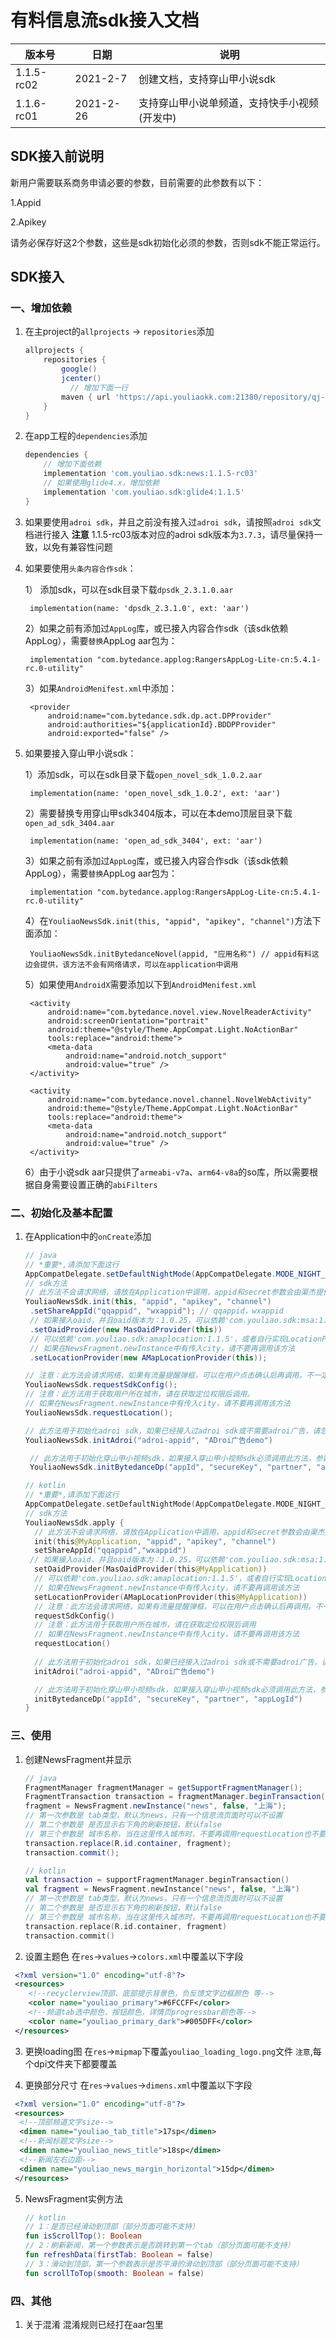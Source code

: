 # 有料信息流sdk接入文档

|  版本号 | 日期 | 说明 |
| ---- | ---- | --- |
| 1.1.5-rc02 | 2021-2-7 | 创建文档，支持穿山甲小说sdk |
| 1.1.6-rc01 | 2021-2-26 | 支持穿山甲小说单频道，支持快手小视频(开发中)|

## SDK接入前说明

新用户需要联系商务申请必要的参数，目前需要的此参数有以下：

1.Appid

2.Apikey

请务必保存好这2个参数，这些是sdk初始化必须的参数，否则sdk不能正常运行。

## SDK接入
### 一、增加依赖

1. 在主project的`allprojects` -> `repositories`添加
   ```groovy
   allprojects {
       repositories {
           google()
           jcenter()
         	 // 增加下面一行
           maven { url 'https://api.youliaokk.com:21380/repository/qj-feeds-sdk/' }
       }
   }
   ```

2. 在app工程的`dependencies`添加
   ```groovy
   dependencies {
       // 增加下面依赖
       implementation 'com.youliao.sdk:news:1.1.5-rc03'
       // 如果使用glide4.x，增加依赖
       implementation 'com.youliao.sdk:glide4:1.1.5'
   }
   ```

3. 如果要使用`adroi sdk`，并且之前没有接入过`adroi sdk`，请按照`adroi sdk`文档进行接入
**注意**
1.1.5-rc03版本对应的adroi sdk版本为`3.7.3`，请尽量保持一致，以免有兼容性问题

4. 如果要使用`头条内容合作sdk`：

    1） 添加sdk，可以在sdk目录下载`dpsdk_2.3.1.0.aar`

        implementation(name: 'dpsdk_2.3.1.0', ext: 'aar')

    2）如果之前有添加过`AppLog`库，或已接入内容合作sdk（该sdk依赖AppLog），需要`替换`AppLog aar包为：
 
        implementation "com.bytedance.applog:RangersAppLog-Lite-cn:5.4.1-rc.0-utility"
    
    3）如果`AndroidMenifest.xml`中添加：

        <provider
            android:name="com.bytedance.sdk.dp.act.DPProvider"
            android:authorities="${applicationId}.BDDPProvider"
            android:exported="false" />

5. 如果要接入穿山甲小说sdk：

    1）添加sdk，可以在sdk目录下载`open_novel_sdk_1.0.2.aar`
  
        implementation(name: 'open_novel_sdk_1.0.2', ext: 'aar')
      
    2）需要替换专用穿山甲sdk3404版本，可以在本demo顶层目录下载`open_ad_sdk_3404.aar`
  
        implementation(name: 'open_ad_sdk_3404', ext: 'aar')
       
    3）如果之前有添加过`AppLog`库，或已接入内容合作sdk（该sdk依赖AppLog），需要`替换`AppLog aar包为：
 
        implementation "com.bytedance.applog:RangersAppLog-Lite-cn:5.4.1-rc.0-utility"
      
    4）在`YouliaoNewsSdk.init(this, "appid", "apikey", "channel")`方法下面添加：
  
        YouliaoNewsSdk.initBytedanceNovel(appid, "应用名称") // appid有料这边会提供，该方法不会有网络请求，可以在application中调用
      
    5）如果使用`AndroidX`需要添加以下到`AndroidMenifest.xml`
  
        <activity
            android:name="com.bytedance.novel.view.NovelReaderActivity"
            android:screenOrientation="portrait"
            android:theme="@style/Theme.AppCompat.Light.NoActionBar"
            tools:replace="android:theme">
            <meta-data
                android:name="android.notch_support"
                android:value="true" />
        </activity>

        <activity
            android:name="com.bytedance.novel.channel.NovelWebActivity"
            android:theme="@style/Theme.AppCompat.Light.NoActionBar"
            tools:replace="android:theme">
            <meta-data
                android:name="android.notch_support"
                android:value="true" />
        </activity>

    6）由于小说sdk aar只提供了`armeabi-v7a`、`arm64-v8a`的so库，所以需要根据自身需要设置正确的`abiFilters`

### 二、初始化及基本配置

1. 在Application中的`onCreate`添加

   ```java
   // java
   // *重要*,请添加下面这行
   AppCompatDelegate.setDefaultNightMode(AppCompatDelegate.MODE_NIGHT_NO);
   // sdk方法
   // 此方法不会请求网络，请放在Application中调用，appid和secret参数会由渠杰提供，channel由接入方填入
   YouliaoNewsSdk.init(this, "appid", "apikey", "channel")
   	.setShareAppId("qqappid", "wxappid"); // qqappid，wxappid
    // 如果接入oaid，并且oaid版本为：1.0.25，可以依赖'com.youliao.sdk:msa:1.1.5'，或者自行实现OaidProvider接口
    .setOaidProvider(new MasOaidProvider(this))
    // 可以依赖'com.youliao.sdk:amaplocation:1.1.5'，或者自行实现LocationProvider接口
    // 如果在NewsFragment.newInstance中有传入city，请不要再调用该方法
    .setLocationProvider(new AMapLocationProvider(this));
   
   // 注意：此方法会请求网络，如果有流量提醒弹框，可以在用户点击确认后再调用。不一定放在application中
   YouliaoNewsSdk.requestSdkConfig();
   // 注意：此方法用于获取用户所在城市，请在获取定位权限后调用。
   // 如果在NewsFragment.newInstance中有传入city，请不要再调用该方法
   YouliaoNewsSdk.requestLocation();
   
   // 此方法用于初始化adroi sdk，如果已经接入过adroi sdk或不需要adroi广告，请忽略
   YouliaoNewsSdk.initAdroi("adroi-appid", "ADroi广告demo")

    // 此方法用于初始化穿山甲小视频sdk，如果接入穿山甲小视频sdk必须调用此方法，参数有料会提供
    YouliaoNewsSdk.initBytedanceDp("appId", "secureKey", "partner", "appLogId");
   ```

   ```kotlin
   // kotlin
   // *重要*,请添加下面这行
   AppCompatDelegate.setDefaultNightMode(AppCompatDelegate.MODE_NIGHT_NO)
   // sdk方法
   YouliaoNewsSdk.apply {
     // 此方法不会请求网络，请放在Application中调用，appid和secret参数会由渠杰提供，channel由接入方填入
     init(this@MyApplication, "appid", "apikey", "channel")
     setShareAppId("qqappid","wxappid")
    // 如果接入oaid，并且oaid版本为：1.0.25，可以依赖'com.youliao.sdk:msa:1.1.5'，或者自行实现OaidProvider接口
     setOaidProvider(MasOaidProvider(this@MyApplication))
     // 可以依赖'com.youliao.sdk:amaplocation:1.1.5'，或者自行实现LocationProvider接口，或者不需要本地频道
     // 如果在NewsFragment.newInstance中有传入city，请不要再调用该方法
     setLocationProvider(AMapLocationProvider(this@MyApplication))
     // 注意：此方法会请求网络，如果有流量提醒弹框，可以在用户点击确认后再调用。不一定放在application中
     requestSdkConfig()
     // 注意：此方法用于获取用户所在城市，请在获取定位权限后调用
     // 如果在NewsFragment.newInstance中有传入city，请不要再调用该方法
     requestLocation()
     
     // 此方法用于初始化adroi sdk，如果已经接入过adroi sdk或不需要adroi广告，请忽略
     initAdroi("adroi-appid", "ADroi广告demo")

     // 此方法用于初始化穿山甲小视频sdk，如果接入穿山甲小视频sdk必须调用此方法，参数有料会提供
     initBytedanceDp("appId", "secureKey", "partner", "appLogId")
   }
   ```

### 三、使用

1. 创建NewsFragment并显示

   ```java
   // java
   FragmentManager fragmentManager = getSupportFragmentManager();
   FragmentTransaction transaction = fragmentManager.beginTransaction();
   fragment = NewsFragment.newInstance("news", false, "上海");
   // 第一次参数是 tab类型，默认为news，只有一个信息流页面时可以不设置
   // 第二个参数是 是否显示右下角的刷新按钮，默认false
   // 第三个参数是 城市名称，当在这里传入城市时，不要再调用requestLocation也不要调用setLocationProvider，正常情况下不要填写这个参数
   transaction.replace(R.id.container, fragment);
   transaction.commit();
   ```

   ```kotlin
   // kotlin
   val transaction = supportFragmentManager.beginTransaction()
   val fragment = NewsFragment.newInstance("news", false, "上海")
   // 第一次参数是 tab类型，默认为news，只有一个信息流页面时可以不设置
   // 第二个参数是 是否显示右下角的刷新按钮，默认false
   // 第三个参数是 城市名称，当在这里传入城市时，不要再调用requestLocation也不要调用setLocationProvider，正常情况下不要填写这个参数
   transaction.replace(R.id.container, fragment)
   transaction.commit()
   ```

2. 设置主题色
  在`res`->`values`->`colors.xml`中覆盖以下字段
  ```xml
   <?xml version="1.0" encoding="utf-8"?>
   <resources>
      <!--recyclerview顶部、底部提示背景色，负反馈文字边框颜色 等-->
      <color name="youliao_primary">#6FCCFF</color>
      <!--频道tab选中颜色，按钮颜色，详情页progressbar颜色等-->
      <color name="youliao_primary_dark">#005DFF</color>
   </resources>
  ```

3. 更换loading图
   在`res`->`mipmap`下覆盖`youliao_loading_logo.png`文件
   `注意`,每个dpi文件夹下都要覆盖

4. 更换部分尺寸
  在`res`->`values`->`dimens.xml`中覆盖以下字段
  ```xml
   <?xml version="1.0" encoding="utf-8"?>
   <resources>
    <!--顶部频道文字size-->
    <dimen name="youliao_tab_title">17sp</dimen>
    <!--新闻标题文字size-->
    <dimen name="youliao_news_title">18sp</dimen>
    <!--新闻左右边距-->
    <dimen name="youliao_news_margin_horizontal">15dp</dimen>
   </resources>
  ```

5. NewsFragment实例方法

   ```kotlin
   // kotlin
   // 1：是否已经滑动到顶部（部分页面可能不支持）
   fun isScrollTop(): Boolean
   // 2：刷新新闻，第一个参数表示是否跳转到第一个tab（部分页面可能不支持）
   fun refreshData(firstTab: Boolean = false)
   // 3：滑动到顶部，第一个参数表示是否平滑的滑动到顶部（部分页面可能不支持）
   fun scrollToTop(smooth: Boolean = false)
   ```

### 四、其他
1. 关于混淆
    混淆规则已经打在aar包里


